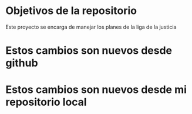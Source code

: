 # Objetivos de la repositorio

Este proyecto se encarga de manejar los planes de la liga de la justicia

# Estos cambios son nuevos desde github
# Estos cambios son nuevos desde mi repositorio local
